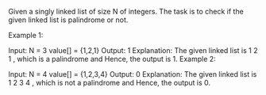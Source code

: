 Given a singly linked list of size N of integers. The task is to check if the given linked list is palindrome or not.

Example 1:

Input:
N = 3
value[] = {1,2,1}
Output: 1
Explanation: The given linked list is
1 2 1 , which is a palindrome and
Hence, the output is 1.
Example 2:

Input:
N = 4
value[] = {1,2,3,4}
Output: 0
Explanation: The given linked list
is 1 2 3 4 , which is not a palindrome
and Hence, the output is 0.